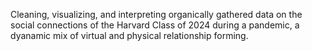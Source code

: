 Cleaning, visualizing, and interpreting organically gathered data on the social connections of the Harvard Class of 2024 during a pandemic, a dyanamic mix of virtual and physical relationship forming.

